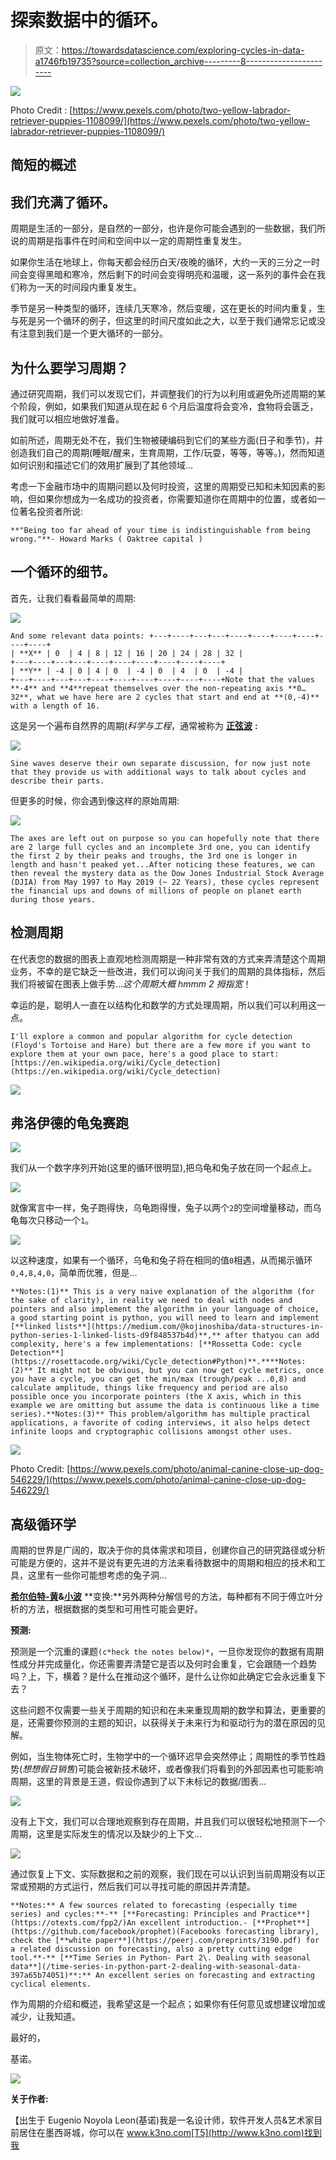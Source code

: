 # 探索数据中的循环。

> 原文：<https://towardsdatascience.com/exploring-cycles-in-data-a1746fb19735?source=collection_archive---------8----------------------->

![](img/ae46276bd662c7116bd46fbf016f35a5.png)

Photo Credit : [https://www.pexels.com/photo/two-yellow-labrador-retriever-puppies-1108099/](https://www.pexels.com/photo/two-yellow-labrador-retriever-puppies-1108099/)

## 简短的概述

## 我们充满了循环。

周期是生活的一部分，是自然的一部分，也许是你可能会遇到的一些数据，我们所说的周期是指事件在时间和空间中以一定的周期性重复发生。

如果你生活在地球上，你每天都会经历白天/夜晚的循环，大约一天的三分之一时间会变得黑暗和寒冷，然后剩下的时间会变得明亮和温暖，这一系列的事件会在我们称为一天的时间段内重复发生。

季节是另一种类型的循环，连续几天寒冷，然后变暖，这在更长的时间内重复，生与死是另一个循环的例子，但这里的时间尺度如此之大，以至于我们通常忘记或没有注意到我们是一个更大循环的一部分。

## 为什么要学习周期？

通过研究周期，我们可以发现它们，并调整我们的行为以利用或避免所述周期的某个阶段，例如，如果我们知道从现在起 6 个月后温度将会变冷，食物将会匮乏，我们就可以相应地做好准备。

如前所述，周期无处不在，我们生物被硬编码到它们的某些方面(日子和季节)，并创造我们自己的周期(睡眠/醒来，生育周期，工作/玩耍，等等，等等。)，然而知道如何识别和描述它们的效用扩展到了其他领域…

考虑一下金融市场中的周期问题以及何时投资，这里的周期受已知和未知因素的影响，但如果你想成为一名成功的投资者，你需要知道你在周期中的位置，或者如一位著名投资者所说:

```
**"Being too far ahead of your time is indistinguishable from being wrong."**- Howard Marks ( Oaktree capital )
```

## 一个循环的细节。

首先，让我们看看最简单的周期:

![](img/5ee3899c2f7a6318846c584ad79ebb50.png)

```
And some relevant data points: +---+----+---+---+----+----+----+----+----+----+
| **X** | 0  | 4 | 8 | 12 | 16 | 20 | 24 | 28 | 32 |
+---+----+---+---+----+----+----+----+----+----+
| **Y** | -4 | 0 | 4 | 0  | -4 | 0  | 4  | 0  | -4 |
+---+----+---+---+----+----+----+----+----+----+Note that the values **-4** and **4**repeat themselves over the non-repeating axis **0…32**, what we have here are 2 cycles that start and end at **(0,-4)** with a length of 16.
```

这是另一个遍布自然界的周期(*科学与工程*，通常被称为 [**正弦波**](https://en.wikipedia.org/wiki/Sine_wave) **:**

![](img/a009a22f4a138bf378fa5470bf0f5245.png)

```
Sine waves deserve their own separate discussion, for now just note that they provide us with additional ways to talk about cycles and describe their parts.
```

但更多的时候，你会遇到像这样的原始周期:

![](img/1a7e0c6a8411cc7a61417c40dd595e95.png)

```
The axes are left out on purpose so you can hopefully note that there are 2 large full cycles and an incomplete 3rd one, you can identify the first 2 by their peaks and troughs, the 3rd one is longer in length and hasn't peaked yet...After noticing these features, we can then reveal the mystery data as the Dow Jones Industrial Stock Average (DJIA) from May 1997 to May 2019 (~ 22 Years), these cycles represent the financial ups and downs of millions of people on planet earth during those years.
```

## 检测周期

在代表您的数据的图表上直观地检测周期是一种非常有效的方式来弄清楚这个周期业务，不幸的是它缺乏一些改进，我们可以询问关于我们的周期的具体指标，然后我们将被留在图表上做手势...*这个周期大概 hmmm 2 拇指宽*！

幸运的是，聪明人一直在以结构化和数学的方式处理周期，所以我们可以利用这一点。

```
I'll explore a common and popular algorithm for cycle detection (Floyd's Tortoise and Hare) but there are a few more if you want to explore them at your own pace, here's a good place to start:[https://en.wikipedia.org/wiki/Cycle_detection](https://en.wikipedia.org/wiki/Cycle_detection)
```

![](img/3b1085341d398f03b5fc6191e0ff5705.png)

## 弗洛伊德的龟兔赛跑

![](img/2f5de4ed1669a438b61d316b67009732.png)

我们从一个数字序列开始(这里的循环很明显),把乌龟和兔子放在同一个起点上。

![](img/c55c1c267227857d3f1e5ace3fc44524.png)

就像寓言中一样，兔子跑得快，乌龟跑得慢，兔子以两个`2`的空间增量移动，而乌龟每次只移动一个`1`。

![](img/22ad291aafde55f46051b352c2761cea.png)

以这种速度，如果有一个循环，乌龟和兔子将在相同的值`0`相遇，从而揭示循环`0,4,8,4,0`，简单而优雅，但是…

```
**Notes:(1)** This is a very naive explanation of the algorithm (for the sake of clarity), in reality we need to deal with nodes and pointers and also implement the algorithm in your language of choice, a good starting point is python, you will need to learn and implement [**linked lists**](https://medium.com/@kojinoshiba/data-structures-in-python-series-1-linked-lists-d9f848537b4d)**,** after thatyou can add complexity, here's a few implementations: [**Rossetta Code: cycle Detection**](https://rosettacode.org/wiki/Cycle_detection#Python)**.****Notes:(2)** It might not be obvious, but you can now get cycle metrics, once you have a cycle, you can get the min/max (trough/peak ...0,8) and calculate amplitude, things like frequency and period are also possible once you incorporate pointers (the X axis, which in this example we are omitting but assume the data is continuous like a time series).**Notes:(3)** This problem/algorithm has multiple practical applications, a favorite of coding interviews, it also helps detect infinite loops and cryptographic collisions amongst other uses. 
```

![](img/626f04c3389356ea448982d223979ac8.png)

Photo Credit: [https://www.pexels.com/photo/animal-canine-close-up-dog-546229/](https://www.pexels.com/photo/animal-canine-close-up-dog-546229/)

## 高级循环学

周期的世界是广阔的，取决于你的具体需求和项目，创建你自己的研究路径或分析可能是方便的，这并不是说有更先进的方法来看待数据中的周期和相应的技术和工具，这里有一些你可能想考虑的兔子洞…

[**希尔伯特-黄**](https://en.wikipedia.org/wiki/Hilbert–Huang_transform)**&**[**小波**](https://en.wikipedia.org/wiki/Wavelet_transform) **变换:**另外两种分解信号的方法，每种都有不同于傅立叶分析的方法，根据数据的类型和可用性可能会更好。

**预测:**

预测是一个沉重的课题`(c*heck the notes below)*`，一旦你发现你的数据有周期性成分并完成量化，你还需要弄清楚它是否以及何时会重复，它会跟随一个趋势吗？上，下，横着？是什么在推动这个循环，是什么让你如此确定它会永远重复下去？

这些问题不仅需要一些关于周期的知识和在未来重现周期的数学和算法，更重要的是，还需要你预测的主题的知识，以获得关于未来行为和驱动行为的潜在原因的见解。

例如，当生物体死亡时，生物学中的一个循环迟早会突然停止；周期性的季节性趋势(*想想假日销售*)可能会被新技术破坏，或者像我们将看到的外部因素也可能影响周期，这里的背景是王道，假设你遇到了以下未标记的数据/图表…

![](img/a2dd90cb1710762e6863a7d2fbfe9d22.png)

没有上下文，我们可以合理地观察到存在周期，并且我们可以很轻松地预测下一个周期，这里是实际发生的情况以及缺少的上下文…

![](img/7d8ee7f2835731e424bb1de2faef4f83.png)

通过恢复上下文、实际数据和之前的观察，我们现在可以认识到当前周期没有以正常或预期的方式运行，然后我们可以寻找可能的原因并弄清楚。

```
**Notes:** A few sources related to forecasting (especially time series) and cycles:**-** [**Forecasting: Principles and Practice**](https://otexts.com/fpp2/)An excellent introduction.- [**Prophet**](https://github.com/facebook/prophet)(Facebooks forecasting library), check the [**white paper**](https://peerj.com/preprints/3190.pdf) for a related discussion on forecasting, also a pretty cutting edge tool.**-** [**Time Series in Python- Part 2\. Dealing with seasonal data**](/time-series-in-python-part-2-dealing-with-seasonal-data-397a65b74051)**:** An excellent series on forecasting and extracting cyclical elements. 
```

作为周期的介绍和概述，我希望这是一个起点；如果你有任何意见或想建议增加或减少，让我知道。

最好的，

基诺。

![](img/1448fa7c70b57cc247d04e8dfb13012d.png)

**关于作者:**

【出生于 Eugenio Noyola Leon(基诺)我是一名设计师，软件开发人员&艺术家目前居住在墨西哥城，你可以在 www.k3no.com[T5](http://www.k3no.com)找到我